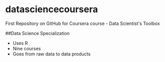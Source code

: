 datasciencecoursera
===================

First Repository on GitHub for Coursera course - Data Scientist's Toolbox

##Data Science Specialization

* Uses R
* Nine courses
* Goes from raw data to data products